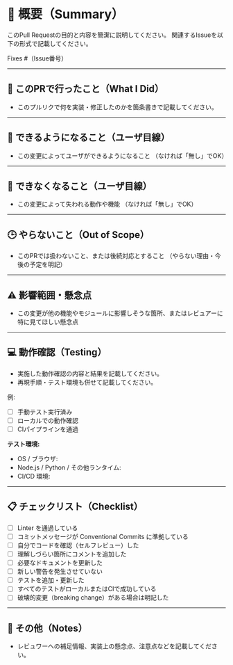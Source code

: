 # 📝 概要（Summary）

このPull Requestの目的と内容を簡潔に説明してください。
関連するIssueを以下の形式で記載してください。

Fixes #（Issue番号）

---

## 🧩 このPRで行ったこと（What I Did）

- このプルリクで何を実装・修正したのかを箇条書きで記載してください。

---

## 🚀 できるようになること（ユーザ目線）

- この変更によってユーザができるようになること
（なければ「無し」でOK）

---

## 🧱 できなくなること（ユーザ目線）

- この変更によって失われる動作や機能
（なければ「無し」でOK）

---

## 🕒 やらないこと（Out of Scope）

- このPRでは扱わないこと、または後続対応とすること
（やらない理由・今後の予定を明記）

---

## ⚠️ 影響範囲・懸念点

- この変更が他の機能やモジュールに影響しそうな箇所、またはレビュアーに特に見てほしい懸念点

---

## 💻 動作確認（Testing）

- 実施した動作確認の内容と結果を記載してください。
- 再現手順・テスト環境も併せて記載してください。

例:

- [ ] 手動テスト実行済み
- [ ] ローカルでの動作確認
- [ ] CIパイプラインを通過

**テスト環境:**

- OS / ブラウザ:
- Node.js / Python / その他ランタイム:
- CI/CD 環境:

---

## 📋 チェックリスト（Checklist）

- [ ] Linter を通過している
- [ ] コミットメッセージが Conventional Commits に準拠している
- [ ] 自分でコードを確認（セルフレビュー）した
- [ ] 理解しづらい箇所にコメントを追加した
- [ ] 必要なドキュメントを更新した
- [ ] 新しい警告を発生させていない
- [ ] テストを追加・更新した
- [ ] すべてのテストがローカルまたはCIで成功している
- [ ] 破壊的変更（breaking change）がある場合は明記した

---

## 💬 その他（Notes）

- レビュワーへの補足情報、実装上の懸念点、注意点などを記載してください。
